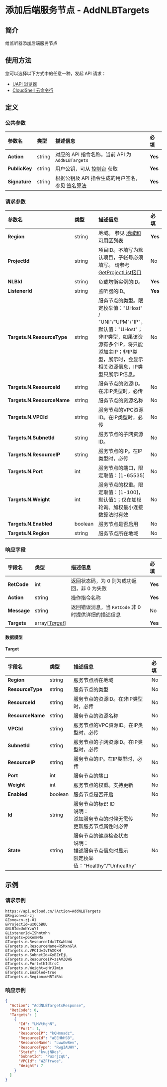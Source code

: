 # 添加后端服务节点 - AddNLBTargets

## 简介

给监听器添加后端服务节点






## 使用方法

您可以选择以下方式中的任意一种，发起 API 请求：
- [UAPI 浏览器](https://console.ucloud.cn/uapi/detail?id=AddNLBTargets)
- [CloudShell 云命令行](https://shell.ucloud.cn/)


## 定义

### 公共参数

| 参数名 | 类型 | 描述信息 | 必填 |
|:---|:---|:---|:---|
| **Action**     | string  | 对应的 API 指令名称，当前 API 为 `AddNLBTargets`                        | **Yes** |
| **PublicKey**  | string  | 用户公钥，可从 [控制台](https://console.ucloud.cn/uapi/apikey) 获取                                             | **Yes** |
| **Signature**  | string  | 根据公钥及 API 指令生成的用户签名，参见 [签名算法](api/summary/signature.md)  | **Yes** |

### 请求参数

| 参数名 | 类型 | 描述信息 | 必填 |
|:---|:---|:---|:---|
| **Region** | string | 地域。 参见 [地域和可用区列表](https://docs.ucloud.cn/api/summary/regionlist) |**Yes**|
| **ProjectId** | string | 项目ID。不填写为默认项目，子帐号必须填写。 请参考[GetProjectList接口](https://docs.ucloud.cn/api/summary/get_project_list) |No|
| **NLBId** | string | 负载均衡实例的ID。 |**Yes**|
| **ListenerId** | string | 监听器的ID。 |**Yes**|
| **Targets.N.ResourceType** | string | 服务节点的类型。限定枚举值："UHost" / "UNI"/"UPM"/"IP"，默认值："UHost"；非IP类型，如果该资源有多个IP，将只能添加主IP；非IP类型，展示时，会显示相关资源信息，IP类型只展示IP信息。 |No|
| **Targets.N.ResourceId** | string | 服务节点的资源ID。在非IP类型时，必传 |No|
| **Targets.N.ResourceName** | string | 服务节点的资源名称<br /> |No|
| **Targets.N.VPCId** | string | 服务节点的VPC资源ID。在IP类型时，必传 |No|
| **Targets.N.SubnetId** | string | 服务节点的子网资源ID。<br /> |No|
| **Targets.N.ResourceIP** | string | 服务节点的IP。在IP类型时，必传 |No|
| **Targets.N.Port** | int | 服务节点的端口，限定取值：[1-65535] |No|
| **Targets.N.Weight** | int | 服务节点的权重。限定取值：[1-100]，默认值1；仅在加权轮询、加权最小连接数算法时有效 |No|
| **Targets.N.Enabled** | boolean | 服务节点是否启用 |No|
| **Targets.N.Region** | string | 服务节点所在地域 |No|

### 响应字段

| 字段名 | 类型 | 描述信息 | 必填 |
|:---|:---|:---|:---|
| **RetCode** | int | 返回状态码，为 0 则为成功返回，非 0 为失败 |**Yes**|
| **Action** | string | 操作指令名称 |**Yes**|
| **Message** | string | 返回错误消息，当 `RetCode` 非 0 时提供详细的描述信息 |No|
| **Targets** | array[[*Target*](#Target)] |  |**Yes**|

#### 数据模型


#### Target

| 字段名 | 类型 | 描述信息 | 必填 |
|:---|:---|:---|:---|
| **Region** | string | 服务节点所在地域 |No|
| **ResourceType** | string | 服务节点的类型 |No|
| **ResourceId** | string | 服务节点的资源ID。在非IP类型时，必传 |No|
| **ResourceName** | string | 服务节点的资源名称 |No|
| **VPCId** | string | 服务节点的VPC资源ID。在IP类型时，必传 |No|
| **SubnetId** | string | 服务节点的子网资源ID。在IP类型时，必传 |No|
| **ResourceIP** | string | 服务节点的IP。在IP类型时，必传 |No|
| **Port** | int | 服务节点的端口 |No|
| **Weight** | int | 服务节点的权重。支持更新 |No|
| **Enabled** | boolean | 服务节点是否开启 |No|
| **Id** | string | 服务节点的标识 ID<br />说明：<br />添加服务节点的时候无需传<br />更新服务节点属性时必传 |No|
| **State** | string | 服务节点的健康检查状态<br />说明：<br />描述服务节点信息时显示<br />限定枚举值："Healthy"/"Unhealthy" |No|

## 示例

### 请求示例
    
```
https://api.ucloud.cn/?Action=AddNLBTargets
&Region=cn-zj
&Zone=cn-zj-01
&ProjectId=uxOCbBUU
&NLBId=UnhYzuYf
&ListenerId=IShmtmhn
&Targets=pGKemNMo
&Targets.n.ResourceId=lTXwhUoW
&Targets.n.ResourceName=RSMxnGlA
&Targets.n.VPCId=IvTAXOkH
&Targets.n.SubnetId=XyBZrEjL
&Targets.n.ResourceIP=zsAVZQWG
&Targets.n.Port=thIdtrsC
&Targets.n.Weight=gHrJImio
&Targets.n.Enabled=true
&Targets.n.Region=wHRTiRhi
```

### 响应示例
    
```json
{
  "Action": "AddNLBTargetsResponse",
  "RetCode": 0,
  "Targets": [
    {
      "Id": "LMVtHghN",
      "Port": 1,
      "ResourceIP": "kQHmnadz",
      "ResourceId": "aEEHbHSB",
      "ResourceName": "LwwGwBev",
      "ResourceType": "RwgIAUHV",
      "State": "kvujNDos",
      "SubnetId": "PuxrjzqU",
      "VPCId": "WZFfrwoe",
      "Weight": 7
    }
  ]
}
```





